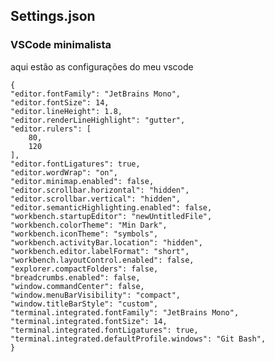 ## Settings.json

### VSCode minimalista
aqui estão as configurações do meu vscode


    {
    "editor.fontFamily": "JetBrains Mono",
    "editor.fontSize": 14,
    "editor.lineHeight": 1.8,
    "editor.renderLineHighlight": "gutter",
    "editor.rulers": [
        80,
        120
    ],
    "editor.fontLigatures": true,
    "editor.wordWrap": "on",
    "editor.minimap.enabled": false,
    "editor.scrollbar.horizontal": "hidden",
    "editor.scrollbar.vertical": "hidden",
    "editor.semanticHighlighting.enabled": false,
    "workbench.startupEditor": "newUntitledFile",
    "workbench.colorTheme": "Min Dark",
    "workbench.iconTheme": "symbols",
    "workbench.activityBar.location": "hidden",
    "workbench.editor.labelFormat": "short",
    "workbench.layoutControl.enabled": false,
    "explorer.compactFolders": false,
    "breadcrumbs.enabled": false,
    "window.commandCenter": false,
    "window.menuBarVisibility": "compact",
    "window.titleBarStyle": "custom",
    "terminal.integrated.fontFamily": "JetBrains Mono",
    "terminal.integrated.fontSize": 14,
    "terminal.integrated.fontLigatures": true,
    "terminal.integrated.defaultProfile.windows": "Git Bash",
    }
